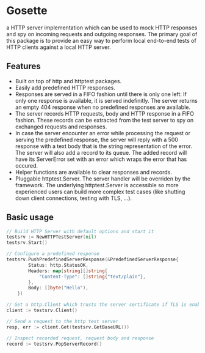 # Gosette

a HTTP server implementation which can be used to mock HTTP responses and spy on incoming requests and outgoing responses. The primary goal of this package is to provide an easy way to perform local end-to-end tests of HTTP clients against a local HTTP server.

## Features

- Built on top of http and httptest packages.
- Easily add predefined HTTP responses.
- Responses are served in a FIFO fashion until there is only one left: If only one response is available, it is served indefinitly. The server returns an empty 404 response when no predefined responses are available.
- The server records HTTP requests, body and HTTP response in a FIFO fashion. These records can be extracted from the test server to spy on exchanged requests and responses.
- In case the server encounter an error while processing the request or serving the predefined response, the server will reply with a 500 response with a text body that is the string representation of the error. The server will also add a record to its queue. The added record will have its ServerError set with an error which wraps the error that has occured.
- Helper functions are available to clear responses and records.
- Pluggable httptest.Server. The server handler will be overriden by the framework. The underlying httptest.Server is accessible so more experienced users can build more complex test cases (like shutting down client connections, testing with TLS, ...).

## Basic usage

```go
// Build HTTP Server with default options and start it
testsrv := NewHTTPTestServer(nil)
testsrv.Start()

// Configure a predefined response
testsrv.PushPredefinedServerResponse(&PredefinedServerResponse{
		Status: http.StatusOK,
		Headers: map[string][]string{
			"Content-Type": []string{"text/plain"},
		},
		Body: []byte("Hello"),
	})

// Get a http.Client which trusts the server certificate if TLS is enabled
client := testsrv.Client()

// Send a request to the http test server
resp, err := client.Get(testsrv.GetBaseURL())

// Inspect recorded request, request body and response
record := testsrv.PopServerRecord()
```